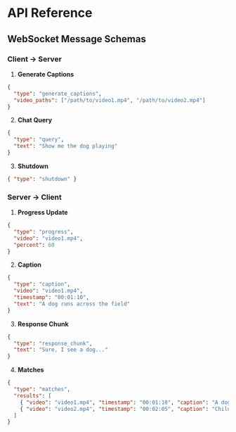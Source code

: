 # API Reference

## WebSocket Message Schemas

### Client → Server

1. **Generate Captions**
```json
{
  "type": "generate_captions",
  "video_paths": ["/path/to/video1.mp4", "/path/to/video2.mp4"]
}
```

2. **Chat Query**
```json
{
  "type": "query",
  "text": "Show me the dog playing"
}
```

3. **Shutdown**
```json
{ "type": "shutdown" }
```

### Server → Client

1. **Progress Update**
```json
{
  "type": "progress",
  "video": "video1.mp4",
  "percent": 60
}
```

2. **Caption**
```json
{
  "type": "caption",
  "video": "video1.mp4",
  "timestamp": "00:01:10",
  "text": "A dog runs across the field"
}
```

3. **Response Chunk**
```json
{
  "type": "response_chunk",
  "text": "Sure, I see a dog..."
}
```

4. **Matches**
```json
{
  "type": "matches",
  "results": [
    { "video": "video1.mp4", "timestamp": "00:01:10", "caption": "A dog runs across the field" },
    { "video": "video2.mp4", "timestamp": "00:02:05", "caption": "Children playing soccer" }
  ]
}
```